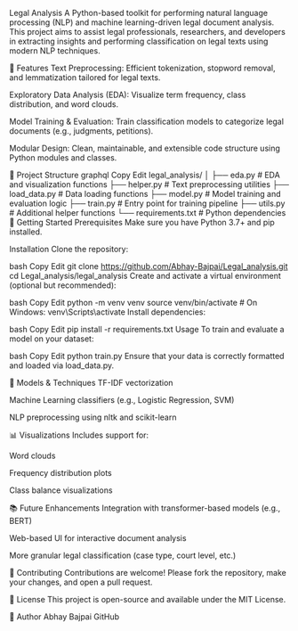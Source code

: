 Legal Analysis
A Python-based toolkit for performing natural language processing (NLP) and machine learning-driven legal document analysis. This project aims to assist legal professionals, researchers, and developers in extracting insights and performing classification on legal texts using modern NLP techniques.

📌 Features
Text Preprocessing: Efficient tokenization, stopword removal, and lemmatization tailored for legal texts.

Exploratory Data Analysis (EDA): Visualize term frequency, class distribution, and word clouds.

Model Training & Evaluation: Train classification models to categorize legal documents (e.g., judgments, petitions).

Modular Design: Clean, maintainable, and extensible code structure using Python modules and classes.

📁 Project Structure
graphql
Copy
Edit
legal_analysis/
│
├── eda.py                # EDA and visualization functions
├── helper.py             # Text preprocessing utilities
├── load_data.py          # Data loading functions
├── model.py              # Model training and evaluation logic
├── train.py              # Entry point for training pipeline
├── utils.py              # Additional helper functions
└── requirements.txt      # Python dependencies
🚀 Getting Started
Prerequisites
Make sure you have Python 3.7+ and pip installed.

Installation
Clone the repository:

bash
Copy
Edit
git clone https://github.com/Abhay-Bajpai/Legal_analysis.git
cd Legal_analysis/legal_analysis
Create and activate a virtual environment (optional but recommended):

bash
Copy
Edit
python -m venv venv
source venv/bin/activate  # On Windows: venv\Scripts\activate
Install dependencies:

bash
Copy
Edit
pip install -r requirements.txt
Usage
To train and evaluate a model on your dataset:

bash
Copy
Edit
python train.py
Ensure that your data is correctly formatted and loaded via load_data.py.

🧠 Models & Techniques
TF-IDF vectorization

Machine Learning classifiers (e.g., Logistic Regression, SVM)

NLP preprocessing using nltk and scikit-learn

📊 Visualizations
Includes support for:

Word clouds

Frequency distribution plots

Class balance visualizations

📚 Future Enhancements
Integration with transformer-based models (e.g., BERT)

Web-based UI for interactive document analysis

More granular legal classification (case type, court level, etc.)

🤝 Contributing
Contributions are welcome! Please fork the repository, make your changes, and open a pull request.

📜 License
This project is open-source and available under the MIT License.

👤 Author
Abhay Bajpai
GitHub

